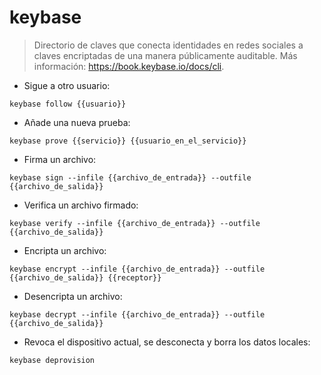 # keybase

> Directorio de claves que conecta identidades en redes sociales a claves encriptadas de una manera públicamente auditable.
> Más información: <https://book.keybase.io/docs/cli>.

- Sigue a otro usuario:

`keybase follow {{usuario}}`

- Añade una nueva prueba:

`keybase prove {{servicio}} {{usuario_en_el_servicio}}`

- Firma un archivo:

`keybase sign --infile {{archivo_de_entrada}} --outfile {{archivo_de_salida}}`

- Verifica un archivo firmado:

`keybase verify --infile {{archivo_de_entrada}} --outfile {{archivo_de_salida}}`

- Encripta un archivo:

`keybase encrypt --infile {{archivo_de_entrada}} --outfile {{archivo_de_salida}} {{receptor}}`

- Desencripta un archivo:

`keybase decrypt --infile {{archivo_de_entrada}} --outfile {{archivo_de_salida}}`

- Revoca el dispositivo actual, se desconecta y borra los datos locales:

`keybase deprovision`
